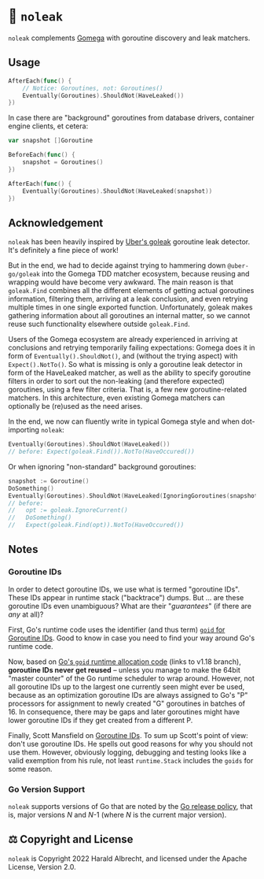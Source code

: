 # 🌊 `noleak`

`noleak` complements [Gomega](https://github.com/onsi/gomega) with goroutine
discovery and leak matchers.

## Usage

```go
AfterEach(func() {
    // Notice: Goroutines, not: Goroutines()
    Eventually(Goroutines).ShouldNot(HaveLeaked())
})
```

In case there are "background" goroutines from database drivers, container
engine clients, et cetera:

```go
var snapshot []Goroutine

BeforeEach(func() {
    snapshot = Goroutines()
})

AfterEach(func() {
    Eventually(Goroutines).ShouldNot(HaveLeaked(snapshot))
})
```

## Acknowledgement

`noleak` has been heavily inspired by [Uber's
goleak](https://github.com/uber-go/goleak) goroutine leak detector. It's
definitely a fine piece of work!

But in the end, we had to decide against trying to hammering down
`@uber-go/goleak` into the Gomega TDD matcher ecosystem, because reusing and
wrapping would have become very awkward. The main reason is that `goleak.Find`
combines all the different elements of getting actual goroutines information,
filtering them, arriving at a leak conclusion, and even retrying multiple times
in one single exported function. Unfortunately, goleak makes gathering
information about all goroutines an internal matter, so we cannot reuse such
functionality elsewhere outside `goleak.Find`.

Users of the Gomega ecosystem are already experienced in arriving at conclusions
and retrying temporarily failing expectations: Gomega does it in form of
`Eventually().ShouldNot()`, and (without the trying aspect) with
`Expect().NotTo()`. So what is missing is only a goroutine leak detector in form
of the HaveLeaked matcher, as well as the ability to specify goroutine filters
in order to sort out the non-leaking (and therefore expected) goroutines, using
a few filter criteria. That is, a few new goroutine-related matchers. In this
architecture, even existing Gomega matchers can optionally be (re)used as the
need arises.

In the end, we now can fluently write in typical Gomega style and when
dot-importing `noleak`:

```go
Eventually(Goroutines).ShouldNot(HaveLeaked())
// before: Expect(goleak.Find()).NotTo(HaveOccured())
```

Or when ignoring "non-standard" background goroutines:

```go
snapshot := Goroutine()
DoSomething()
Eventually(Goroutines).ShouldNot(HaveLeaked(IgnoringGoroutines(snapshot)))
// before:
//   opt := goleak.IgnoreCurrent()
//   DoSomething()
//   Expect(goleak.Find(opt)).NotTo(HaveOccured())
```

## Notes

### Goroutine IDs

In order to detect goroutine IDs, we use what is termed "goroutine IDs". These
IDs appear in runtime stack ("backtrace") dumps. But … are these goroutine IDs
even unambiguous? What are their "_guarantees_" (if there are _any_ at all)?

First, Go's runtime code uses the identifier (and thus term) [`goid` for
Goroutine
IDs](https://github.com/golang/go/search?q=goidgen&unscoped_q=goidgen). Good to
know in case you need to find your way around Go's runtime code.

Now, based on [Go's `goid` runtime allocation
code](https://github.com/golang/go/blob/release-branch.go1.18/src/runtime/proc.go#L4130)
(links to v1.18 branch), **goroutine IDs never get reused** – unless you manage
to make the 64bit "master counter" of the Go runtime scheduler to wrap around.
However, not all goroutine IDs up to the largest one currently seen might ever
be used, because as an optimization goroutine IDs are always assigned to Go's
"P" processors for assignment to newly created "G" goroutines in batches of
16. In consequence, there may be gaps and later goroutines might have lower
goroutine IDs if they get created from a different P.

Finally, Scott Mansfield on [Goroutine
IDs](https://blog.sgmansfield.com/2015/12/goroutine-ids/). To sum up Scott's
point of view: don't use goroutine IDs. He spells out good reasons for why you
should not use them. However, obviously logging, debugging and testing looks
like a valid exemption from his rule, not least `runtime.Stack` includes the
`goids` for some reason.

### Go Version Support

`noleak` supports versions of Go that are noted by the [Go release
policy](https://golang.org/doc/devel/release.html#policy), that is, major
versions _N_ and _N_-1 (where _N_ is the current major version).

## ⚖️ Copyright and License

`noleak` is Copyright 2022 Harald Albrecht, and licensed under the Apache
License, Version 2.0.
